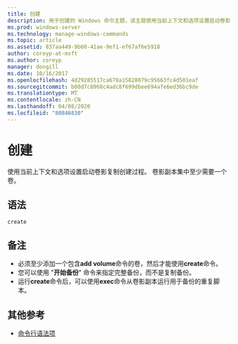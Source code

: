 ```yaml
---
title: 创建
description: 用于创建的 Windows 命令主题，该主题使用当前上下文和选项设置启动卷影复制创建过程。
ms.prod: windows-server
ms.technology: manage-windows-commands
ms.topic: article
ms.assetid: 837aa449-9b60-41ae-9ef1-ef67af6e5918
author: coreyp-at-msft
ms.author: coreyp
manager: dongill
ms.date: 10/16/2017
ms.openlocfilehash: 4d29285517ca678a15828079c95663fc4d501eaf
ms.sourcegitcommit: b00d7c8968c4adc8f699dbee694afe6ed36bc9de
ms.translationtype: MT
ms.contentlocale: zh-CN
ms.lasthandoff: 04/08/2020
ms.locfileid: "80846830"
---
```

# <a name="create"></a>创建

使用当前上下文和选项设置启动卷影复制创建过程。 卷影副本集中至少需要一个卷。

## <a name="syntax"></a>语法

```
create
```

## <a name="remarks"></a>备注

-   必须至少添加一个包含**add volume**命令的卷，然后才能使用**create**命令。
-   您可以使用 "**开始备份**" 命令来指定完整备份，而不是复制备份。
-   运行**create**命令后，可以使用**exec**命令从卷影副本运行用于备份的重复脚本。

## <a name="additional-references"></a>其他参考

- [命令行语法项](command-line-syntax-key.md)
